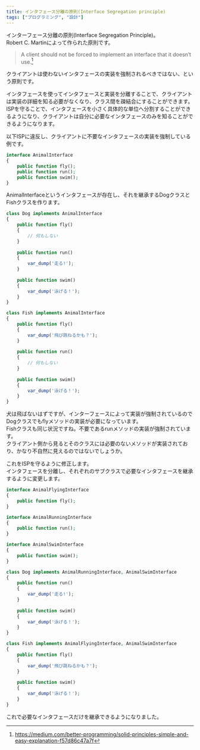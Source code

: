 ```yaml
---
title: インタフェース分離の原則(Interface Segregation principle)
tags: ["プログラミング", "設計"]
---
```


インターフェース分離の原則(Interface Segregation Principle)。  
Robert C. Martinによって作られた原則です。

> A client should not be forced to implement an interface that it doesn’t use.[^1]

クライアントは使わないインタフェースの実装を強制されるべきではない、という原則です。

インタフェースを使ってインタフェースと実装を分離することで、クライアントは実装の詳細を知る必要がなくなり、クラス間を疎結合にすることができます。  
ISPを守ることで、インタフェースを小さく具体的な単位へ分割することができるようになり、クライアントは自分に必要なインタフェースのみを知ることができるようになります。

以下ISPに違反し、クライアントに不要なインタフェースの実装を強制している例です。

```php
interface AnimalInterface
{
    public function fly();
    public function run();
    public function swim();
}
```

AnimalInterfaceというインタフェースが存在し、それを継承するDogクラスとFishクラスを作ります。

```php
class Dog implements AnimalInterface
{
    public function fly()
    {
        // 何もしない
    }
    
    public function run()
    {
        var_dump('走る!');
    }
    
    public function swim()
    {
        var_dump('泳げる！');
    }
}
```

```php
class Fish implements AnimalInterface
{
    public function fly()
    {
        var_dump('飛び跳ねるかも？');
    }
    
    public function run()
    {
        // 何もしない
    }
    
    public function swim()
    {
        var_dump('泳げる！');
    }
}
```

犬は飛ばないはずですが、インターフェースによって実装が強制されているのでDogクラスでもflyメソッドの実装が必要になっています。   
Fishクラスも同じ状況ですね。不要であるrunメソッドの実装が強制されています。  
クライアント側から見るとそのクラスには必要のないメソッドが実装されており、かなり不自然に見えるのではないでしょうか。

これをISPを守るように修正します。  
インタフェースを分離し、それぞれのサブクラスで必要なインタフェースを継承するように変更します。

```php
interface AnimalFlyingInterface
{
    public function fly();
}

interface AnimalRunningInterface
{
    public function run();
}

interface AnimalSwimInterface
{
    public function swim();
}
```

```php
class Dog implements AnimalRunningInterface, AnimalSwimInterface
{    
    public function run()
    {
        var_dump('走る!');
    }
    
    public function swim()
    {
        var_dump('泳げる！');
    }
}
```

```php
class Fish implements AnimalFlyingInterface, AnimalSwimInterface
{
    public function fly()
    {
        var_dump('飛び跳ねるかも？');
    }
    
    public function swim()
    {
        var_dump('泳げる！');
    }
}
```

これで必要なインタフェースだけを継承できるようになりました。

[^1]: https://medium.com/better-programming/solid-principles-simple-and-easy-explanation-f57d86c47a7f
